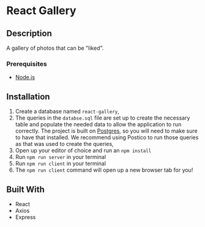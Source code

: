# React Gallery

## Description

A gallery of photos that can be "liked".

### Prerequisites

- [Node.js](https://nodejs.org/en/)

## Installation

1. Create a database named `react-gallery`,
2. The queries in the `databse.sql` file are set up to create the necessary table and populate the needed data to allow the application to run correctly. The project is built on [Postgres](https://www.postgresql.org/download/), so you will need to make sure to have that installed. We recommend using Postico to run those queries as that was used to create the queries, 
3. Open up your editor of choice and run an `npm install`
4. Run `npm run server` in your terminal
5. Run `npm run client` in your terminal
6. The `npm run client` command will open up a new browser tab for you!

## Built With

* React
* Axios
* Express